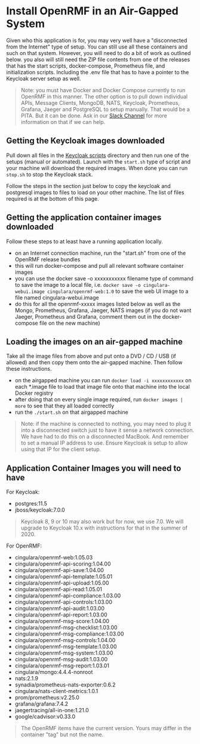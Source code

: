 # Install OpenRMF in an Air-Gapped System

Given who this application is for, you may very well have a "disconnected from the Internet" type of setup. You can still use all these containers and such on that system. However, you will need to do a bit of work as outlined below. you also will still need the ZIP file contents from one of the releases that has the start scripts, docker-compose, Prometheus file, and initialization scripts. Including the .env file that has to have a pointer to the Keycloak server setup as well. 

> Note: you must have Docker and Docker Compose currently to run OpenRMF in this manner. The other option is to pull down individual APIs, Message Clients, MongoDB, NATS, Keycloak, Prometheus, Grafana, Jaeger and PostgreSQL to setup manually. That would be a PITA. But it can be done. Ask in our [Slack Channel](https://join.slack.com/t/openrmftool/shared_invite/zt-ck8lqld0-8LD7k66mzj7WsIno9YFrMg) for more information on that if we can help. 

## Getting the Keycloak images downloaded
Pull down all files in the [Keycloak scripts](scripts/keycloak/) directory and then run one of the setups (manual or automated). Launch with the `start.sh` type of script and your machine will download the required images. When done you can run `stop.sh` to stop the Keycloak stack. 

Follow the steps in the section just below to copy the keycloak and postgresql images to files to load on your other machine. The list of files required is at the bottom of this page. 

## Getting the application container images downloaded
Follow these steps to at least have a running application locally. 

* on an Internet connection machine, run the "start.sh" from one of the OpenRMF release bundles
* this will run docker-compose and pull all relevant software container images
* you can use the docker save -o xxxxxxxxxxx filename type of command to save the image to a local file, i.e. `docker save -o cingulara-webui.image cingulara/openrmf-web:1.0` to save the web UI image to a file named cingulara-webui.image
* do this for all the openrmf-xxxxx images listed below as well as the Mongo, Prometheus, Grafana, Jaeger, NATS images (if you do not want Jaeger, Prometheus and Grafana, comment them out in the docker-compose file on the new machine)

## Loading the images on an air-gapped machine
Take all the image files from above and put onto a DVD / CD / USB (if allowed) and then copy them onto the air-gapped machine. Then follow these instructions. 

* on the airgapped machine you can run `docker load -i xxxxxxxxxxxx` on each *.image file to load that image file onto that machine into the local Docker registry
* after doing that on every single image required, run `docker images | more` to see that they all loaded correctly
* run the `./start.sh` on that airgapped machine

> Note: if the machine is connected to nothing, you may need to plug it into a disconnected switch just to have it sense a network connection. We have had to do this on a disconnected MacBook. And remember to set a manual IP address to use. Ensure Keycloak is setup to allow using that IP for the client setup. 

## Application Container Images you will need to have
For Keycloak:
* postgres:11.5
* jboss/keycloak:7.0.0

> Keycloak 8, 9 or 10 may also work but for now, we use 7.0. We will upgrade to Keycloak 10.x with instructions for that in the summer of 2020. 

For OpenRMF:
* cingulara/openrmf-web:1.05.03
* cingulara/openrmf-api-scoring:1.04.00
* cingulara/openrmf-api-save:1.04.00
* cingulara/openrmf-api-template:1.05.01
* cingulara/openrmf-api-upload:1.05.00
* cingulara/openrmf-api-read:1.05.01
* cingulara/openrmf-api-compliance:1.03.00
* cingulara/openrmf-api-controls:1.03.00
* cingulara/openrmf-api-audit:1.03.00
* cingulara/openrmf-api-report:1.03.00
* cingulara/openrmf-msg-score:1.04.00
* cingulara/openrmf-msg-checklist:1.03.00
* cingulara/openrmf-msg-compliance:1.03.00
* cingulara/openrmf-msg-controls:1.04.00
* cingulara/openrmf-msg-template:1.03.00
* cingulara/openrmf-msg-system:1.03.00
* cingulara/openrmf-msg-audit:1.03.00
* cingulara/openrmf-msg-report:1.03.01
* cingulara/mongo:4.4.4-nonroot
* nats:2.1.9
* synadia/prometheus-nats-exporter:0.6.2
* cingulara/nats-client-metrics:1.0.1
* prom/prometheus:v2.25.0
* grafana/grafana:7.4.2
* jaegertracing/all-in-one:1.21.0
* google/cadvisor:v0.33.0

> The OpenRMF items have the current version. Yours may differ in the container "tag" but not the name. 